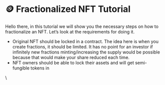 # 🪙 Fractionalized NFT Tutorial

Hello there, in this tutorial we will show you the necessary steps on how to fractionalize an NFT. Let’s look at the requirements for doing it.

* Original NFT should be locked in a contract. The idea here is when you create fractions, it should be limited. It has no point for an investor if infinitely new fractions minting/increasing the supply would be possible because that would make your share reduced each time.&#x20;
* NFT owners should be able to lock their assets and will get semi-fungible tokens in&#x20;

\
